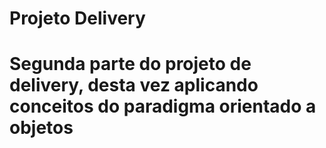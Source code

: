 <h1>Projeto Delivery<h1> 

<p>Segunda parte do projeto de delivery, desta vez aplicando conceitos do paradigma orientado a objetos</p>
